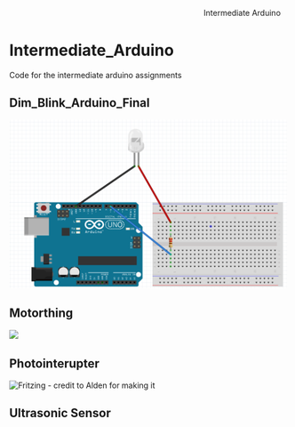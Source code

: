 <marquee behavior="scroll" direction="left" onmouseover="this.stop();" onmouseout="this.start();">Intermediate Arduino</marquee>

# Intermediate_Arduino
Code for the intermediate arduino assignments


## Dim_Blink_Arduino_Final
<img src="https://raw.githubusercontent.com/adent11/Intermediate-Arduino/master/FritzingDiagrams/LED_Blink_RevisitedScreenshot.PNG" alt="Credit to adent11 for the Fritzing" width="500">

## Motorthing

<img src="https://lh6.googleusercontent.com/UGlLkgDUgstSq67wpqyoH6s_loZ2bZHwNGzGIVSclkvCtT_Of2Swx6o6SWGV5KTDBlgHuBvj4ngCBrqHnqObLEFym85EYExYgsofGMi8" width="500">


## Photointerupter

![Fritzing - credit to Alden for making it](http://www.simpleimageresizer.com/_uploads/photos/af29b0fe/PhotointerrupterFritzingPhoto_500x.png)


## Ultrasonic Sensor
